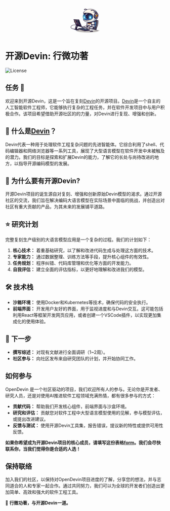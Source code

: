 <p align="center">
  <img alt="OpenDevin Logo" src="./OpenDevinLogo.jpg" width="100" />
</p>

# 开源Devin: 行微功著

![License](https://img.shields.io/badge/license-MIT-green)

## 任务 🎯

欢迎来到开源Devin，这是一个旨在复刻[Devin](https://www.cognition-labs.com/introducing-devin)的开源项目。[Devin](https://www.cognition-labs.com/introducing-devin)是一个自主的人工智能软件工程师，它能够执行复杂的工程任务，并在软件开发项目中与用户积极合作。该项目希望借助开源社区的的力量，对Devin进行复现、增强和创新。


## 🤔 什么是[Devin](https://www.cognition-labs.com/introducing-devin)？

Devin代表一种用于处理软件工程复杂问题的先进智能体。它综合利用了shell、代码编辑器和网络浏览器等一系列工具，展现了大型语言模型在软件开发中未被触及的潜力。我们的目标是探索和扩展Devin的能力，了解它的长处与尚待改进的地方，以指导开源编码模型的发展。

## 🐚 为什么要有开源Devin?

开源Devin项目的诞生源自对复刻、增强和创新原始Devin模型的渴求。通过开源社区的交流，我们旨在解决编码大语言模型在实际场景中面临的挑战，并创造出对社区有重大贡献的产品，为其未来的发展铺平道路。

## ⭐️ 研究计划

完整复刻生产级别的大语言模型应用是一个复杂的过程。我们的计划如下：

1. **核心技术：** 着重基础研究，以了解和改进代码生成与处理这方面的技术。
2. **专家能力：** 通过数据整理、训练方法等手段，提升核心组件的有效性。
3. **任务规划：** 程序纠错、代码库管理和优化等方面的开发能力。
4. **自我评估：** 建立全面的评估指标，以更好地理解和改进我们的模型。


## 🛠 技术栈

- **沙箱环境：** 使用Docker和Kubernetes等技术，确保代码的安全执行。
- **前端界面：** 开发用户友好的界面，用于监视进度和与Devin交互。这可能包括利用React等框架开发网页应用，或者创建一个VSCode插件，以实现更加集成化的使用体验。

## 🚀 下一步

- **撰写综述：** 对现有文献进行全面调研（1~2周）。
- **社区参与：** 向社区发布来自研究团队的计划，并开始协同工作。

## 如何参与

OpenDevin 是一个社区驱动的项目，我们欢迎所有人的参与。无论你是开发者、研究人员，还是对使用AI推进软件工程领域充满热情，都有很多参与的方式：

- **贡献代码：** 帮助我们开发核心组件，前端界面与沙盒环境。
- **研究和评估：** 贡献您对软件工程中大型语言模型使用的见解，参与模型评估，或提出改进建议。
- **反馈与测试：** 使用开源Devin工具集，报告错误，提议新的特性或提供可用性反馈。

**如果你希望成为开源Devin项目的核心成员，请填写这份表格[form](https://forms.gle/758d5p6Ve8r2nxxq6)。我们会尽快联系你，当我们觉得你是合适的人选！**

## 保持联络

加入我们的社区，以保持对OpenDevin项目进度的了解，分享您的想法，并与志同道合的人和专家一起合作。通过共同努力，我们可以为全球的开发者们创造出更加简单、高效和强大的软件工程工具。

🐚 **行微功著，与开源Devin一道。**
